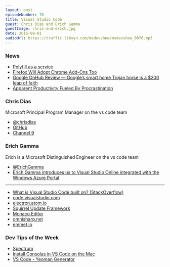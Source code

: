 ```yaml
---
layout: post
episodeNumber: 70
title: Visual Studio Code
guest: Chris Dias and Erich Gamma
guestImage: chris-and-erich.jpg
date: 2015-09-01
audioUrl: https://traffic.libsyn.com/msdevshow/msdevshow_0070.mp3
---
```


### News

 - [Polyfill as a service](http://polyfills.io/)
 - [Firefox Will Adopt Chrome Add-Ons Too](https://www.thurrott.com/cloud/5473/firefox-will-adopt-chrome-add-ons-too)
 - [Google OnHub Review — Google’s smart home Trojan horse is a $200 leap of faith](http://arstechnica.com/gadgets/2015/08/google-onhub-review-googles-smart-home-trojan-horse-is-a-200-leap-of-faith/)
 - [Apparent Productivity Fueled By Procrastination](http://wynia.org/Blog/2015/07/apparent-productivity-fueled-by-procrastination)

### Chris Dias

Microsoft Principal Program Manager on the vs code team

 - [@chrisdias](https://twitter.com/chrisdias)
 - [GitHub](https://github.com/chrisdias)
 - [Channel 9](https://channel9.msdn.com/Events/Speakers/Chris-Dias)

### Erich Gamma
Erich is a Microsoft Distinguished Engineer on the vs code team

 - [@ErichGamma](https://twitter.com/ErichGamma)
 - [Erich Gamma introduces us to Visual Studio Online integrated with the Windows Azure Portal](http://azure.microsoft.com/en-us/documentation/videos/erich-gamma-visual-studio-online-azure-part2/)

------------------------------------

 - [What is Visual Studio Code built on? (StackOverflow)](https://stackoverflow.com/questions/29966093/what-is-the-visual-studio-code-editor-built-on)
 - [code.visualstudio.com](https://code.visualstudio.com/)
 - [electron.atom.io](http://electron.atom.io/)
 - [Squirrel Update Framework](https://github.com/Squirrel/Squirrel.Windows)
 - [Monaco Editor](http://blogs.msdn.com/b/monaco/)
 - [omnisharp.net](http://www.omnisharp.net/)
 - [emmet.io](http://emmet.io/)

### Dev Tips of the Week

 - [Spectrum](https://github.com/nigel-sampson/spectrum)
 - [Install Consolas in VS Code on the Mac](http://blog.ikato.com/post/15675823000/how-to-install-consolas-font-on-mac-os-x)
 - [VS Code - Yeoman Generator](https://www.npmjs.com/package/generator-aspnet)